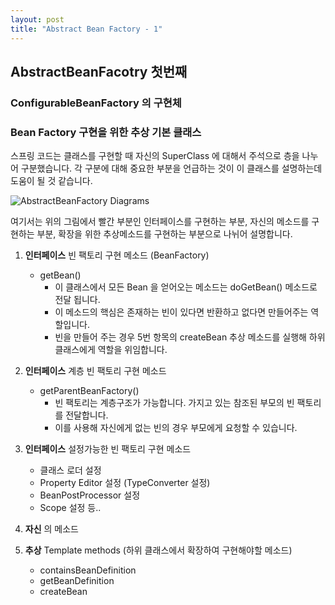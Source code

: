 ```yaml
---
layout: post
title: "Abstract Bean Factory - 1"
---
```


## AbstractBeanFacotry 첫번째

### ConfigurableBeanFactory 의 구현체
### Bean Factory 구현을 위한 추상 기본 클래스

스프링 코드는 클래스를 구현할 때 자신의 SuperClass 에 대해서 주석으로 층을 나누어 구분했습니다.
각 구분에 대해 중요한 부분을 언급하는 것이 이 클래스를 설명하는데 도움이 될 것 같습니다.

![AbstractBeanFactory Diagrams](https://github.com/YounHyunJun/YounHyunJun.github.io/blob/master/img/AbstractBeanFactory_Digagram.PNG)

여기서는 위의 그림에서 빨간 부분인 인터페이스를 구현하는 부분, 자신의 메소드를 구현하는 부분, 확장을 위한 추상메소드를 구현하는 부분으로 나뉘어 설명합니다. 

1. **인터페이스** 빈 팩토리 구현 메소드 (BeanFactory)

    - getBean()
        - 이 클래스에서 모든 Bean 을 얻어오는 메소드는 doGetBean() 메소드로 전달 됩니다.
        - 이 메소드의 핵심은 존재하는 빈이 있다면 반환하고 없다면 만들어주는 역할입니다.
        - 빈을 만들어 주는 경우 5번 항목의 createBean 추상 메소드를 실행해 하위 클래스에게 역할을 위임합니다.

2. **인터페이스** 계층 빈 팩토리 구현 메소드

    - getParentBeanFactory()
        - 빈 팩토리는 계층구조가 가능합니다. 가지고 있는 참조된 부모의 빈 팩토리를 전달합니다. 
        - 이를 사용해 자신에게 없는 빈의 경우 부모에게 요청할 수 있습니다.

3. **인터페이스** 설정가능한 빈 팩토리 구현 메소드

    - 클래스 로더 설정
    - Property Editor 설정 (TypeConverter 설정)
    - BeanPostProcessor 설정
    - Scope 설정
    등..

4. **자신** 의 메소드

5. **추상** Template methods (하위 클래스에서 확장하여 구현해야할 메소드)
    - containsBeanDefinition
    - getBeanDefinition
    - createBean